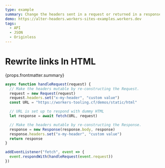 ```yaml
---
type: example
summary: Change the headers sent in a request or returned in a response.
demo: https://alter-headers.workers-sites-examples.workers.dev
tags:
  - API
  - JSON
  - Originless
---
```


# Rewrite links In HTML

<ContentColumn>
  <p>{props.frontmatter.summary}</p>
</ContentColumn>

```js
async function handleRequest(request) {
  // Make the headers mutable by re-constructing the Request.
  request = new Request(request)
  request.headers.set("x-my-header", "custom value")
  const URL = "https://workers-tooling.cf/demos/static/html"

  // URL is set up to respond with dummy HTML
  let response = await fetch(URL, request)

  // Make the headers mutable by re-constructing the Response.
  response = new Response(response.body, response)
  response.headers.set("x-my-header", "custom value")
  return response
}

addEventListener("fetch", event => {
  event.respondWith(handleRequest(event.request))
})
```

<!-- ## Demo

<p><a href={props.frontmatter.demo}>Open demo</a></p>

<Demo src={props.frontmatter.demo} title={props.frontmatter.summary} height="395"/> -->
